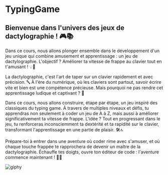 # TypingGame

## Bienvenue dans l'univers des jeux de dactylographie ! 🎮📚

Dans ce cours, nous allons plonger ensemble dans le développement d'un jeu unique qui combine amusement et apprentissage : un jeu de dactylographie. L'objectif ? Améliorer ta vitesse de frappe au clavier tout en t'amusant ! 💡🚀

La dactylographie, c'est l'art de taper sur un clavier rapidement et avec précision. 🔤 À l'ère du numérique, où les claviers sont partout, savoir écrire vite et bien est une compétence précieuse. Mais pourquoi ne pas rendre cet apprentissage ludique et captivant ? 🌟

Dans ce cours, nous allons construire, étape par étape, un jeu inspiré des classiques du typing game. À travers de multiples niveaux et défis, tu apprendras non seulement à coder un jeu de A à Z, mais aussi à améliorer significativement ta vitesse de frappe. L'idée ? Tout en progressant dans le jeu, tu renforceras inconsciemment ta dextérité et ta rapidité sur le clavier, transformant l'apprentissage en une partie de plaisir. 🛠️🔝

Prépare-toi à entrer dans une aventure où coder rime avec s'amuser, et où chaque touche frappée te rapprochera de devenir un maître de la dactylographie. Échauffe tes doigts, ouvre ton éditeur de code : l'aventure commence maintenant ! 🌈👾

![giphy](Création-Du-Jeu/Images/giphy.gif)
